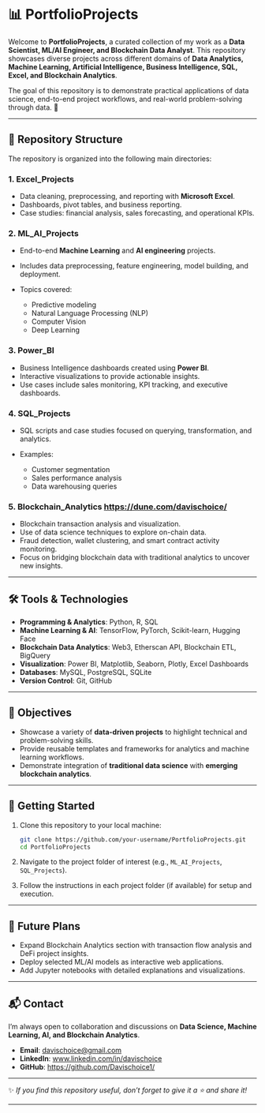 # 📊 PortfolioProjects

Welcome to **PortfolioProjects**, a curated collection of my work as a **Data Scientist, ML/AI Engineer, and Blockchain Data Analyst**. This repository showcases diverse projects across different domains of **Data Analytics, Machine Learning, Artificial Intelligence, Business Intelligence, SQL, Excel, and Blockchain Analytics**.

The goal of this repository is to demonstrate practical applications of data science, end-to-end project workflows, and real-world problem-solving through data. 🚀

---

## 📂 Repository Structure

The repository is organized into the following main directories:

### 1. **Excel_Projects**

* Data cleaning, preprocessing, and reporting with **Microsoft Excel**.
* Dashboards, pivot tables, and business reporting.
* Case studies: financial analysis, sales forecasting, and operational KPIs.

### 2. **ML_AI_Projects**

* End-to-end **Machine Learning** and **AI engineering** projects.
* Includes data preprocessing, feature engineering, model building, and deployment.
* Topics covered:

  * Predictive modeling
  * Natural Language Processing (NLP)
  * Computer Vision
  * Deep Learning

### 3. **Power_BI**

* Business Intelligence dashboards created using **Power BI**.
* Interactive visualizations to provide actionable insights.
* Use cases include sales monitoring, KPI tracking, and executive dashboards.

### 4. **SQL_Projects**

* SQL scripts and case studies focused on querying, transformation, and analytics.
* Examples:

  * Customer segmentation
  * Sales performance analysis
  * Data warehousing queries

### 5. **Blockchain_Analytics** https://dune.com/davischoice/

* Blockchain transaction analysis and visualization.
* Use of data science techniques to explore on-chain data.
* Fraud detection, wallet clustering, and smart contract activity monitoring.
* Focus on bridging blockchain data with traditional analytics to uncover new insights.

---

## 🛠️ Tools & Technologies

* **Programming & Analytics**: Python, R, SQL
* **Machine Learning & AI**: TensorFlow, PyTorch, Scikit-learn, Hugging Face
* **Blockchain Data Analytics**: Web3, Etherscan API, Blockchain ETL, BigQuery
* **Visualization**: Power BI, Matplotlib, Seaborn, Plotly, Excel Dashboards
* **Databases**: MySQL, PostgreSQL, SQLite
* **Version Control**: Git, GitHub

---

## 🎯 Objectives

* Showcase a variety of **data-driven projects** to highlight technical and problem-solving skills.
* Provide reusable templates and frameworks for analytics and machine learning workflows.
* Demonstrate integration of **traditional data science** with **emerging blockchain analytics**.

---

## 🚀 Getting Started

1. Clone this repository to your local machine:

   ```bash
   git clone https://github.com/your-username/PortfolioProjects.git
   cd PortfolioProjects
   ```

2. Navigate to the project folder of interest (e.g., `ML_AI_Projects`, `SQL_Projects`).

3. Follow the instructions in each project folder (if available) for setup and execution.

---

## 📌 Future Plans

* Expand Blockchain Analytics section with transaction flow analysis and DeFi project insights.
* Deploy selected ML/AI models as interactive web applications.
* Add Jupyter notebooks with detailed explanations and visualizations.

---

## 📬 Contact

I’m always open to collaboration and discussions on **Data Science, Machine Learning, AI, and Blockchain Analytics**.

* **Email**: davischoice@gmail.com
* **LinkedIn**: www.linkedin.com/in/davischoice
* **GitHub**: https://github.com/Davischoice1/

---

✨ *If you find this repository useful, don’t forget to give it a ⭐ and share it!*

---
